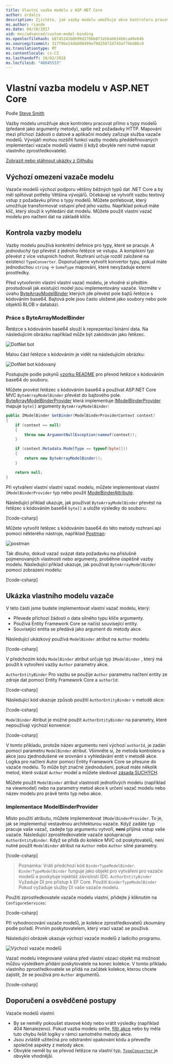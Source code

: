 ```yaml
---
title: Vlastní vazba modelu v ASP.NET Core
author: ardalis
description: Zjistěte, jak vazby modelu umožňuje akce kontroleru pracovat přímo s typy modelů v ASP.NET Core.
ms.author: riande
ms.date: 04/10/2017
uid: mvc/advanced/custom-model-binding
ms.openlocfilehash: b8745241b0699d270bb8f3a56ab614b0ca49e64b
ms.sourcegitcommit: 317f9be24db600499e79d25872d743af74bd86c0
ms.translationtype: MT
ms.contentlocale: cs-CZ
ms.lasthandoff: 10/02/2018
ms.locfileid: "48045533"
---
```

# <a name="custom-model-binding-in-aspnet-core"></a>Vlastní vazba modelu v ASP.NET Core

Podle [Steve Smith](https://ardalis.com/)

Vazby modelu umožňuje akce kontroleru pracovat přímo s typy modelů (předané jako argumenty metody), spíše než požadavky HTTP. Mapování mezi příchozí žádosti o datové a aplikační modely zařizuje služba vazače modelů. Vývojáři mohou rozšířit funkci vazby modelu předdefinovaných implementací vazače modelů vlastní (i když obvykle není nutné napsat vlastního zprostředkovatele).

[Zobrazit nebo stáhnout ukázky z Githubu](https://github.com/aspnet/Docs/tree/master/aspnetcore/mvc/advanced/custom-model-binding/)

## <a name="default-model-binder-limitations"></a>Výchozí omezení vazače modelu

Vazače modelů výchozí podporu většiny běžných typů dat .NET Core a by měl splňovat potřeby Většina vývojářů. Očekávají se vytvořit vazbu textový vstup z požadavku přímo s typy modelů. Můžete potřebovat, který umožňuje transformovat vstupní před jeho vazbu. Například pokud máte klíč, který slouží k vyhledání dat modelu. Můžete použít vlastní vazač modelu pro načtení dat na základě klíče.

## <a name="model-binding-review"></a>Kontrola vazby modelu

Vazby modelu používá konkrétní definice pro typy, které se pracuje. A *jednoduchý typ* převést z jednoho řetězce ve vstupu. A *komplexní typ* převést z více vstupních hodnot. Rozhraní určuje rozdíl založené na existenci `TypeConverter`. Doporučujeme vytvořit konvertor typu, pokud máte jednoduchou `string`  ->  `SomeType` mapování, které nevyžaduje externí prostředky.

Před vytvořením vlastní vlastní vazač modelu, je vhodné si předtím prostudovali jak existující model jsou implementovány vazače. Vezměte v úvahu [ByteArrayModelBinder](/dotnet/api/microsoft.aspnetcore.mvc.modelbinding.binders.bytearraymodelbinder) kterých jde převést pole bajtů řetězce s kódováním base64. Bajtová pole jsou často uložené jako soubory nebo pole objektů BLOB v databázi.

### <a name="working-with-the-bytearraymodelbinder"></a>Práce s ByteArrayModelBinder

Řetězce s kódováním base64 slouží k reprezentaci binární data. Na následujícím obrázku například může být zakódován jako řetězec.

![DotNet bot](custom-model-binding/images/bot.png "dotnet bot")

Malou část řetězce s kódováním je vidět na následujícím obrázku:

![DotNet bot kódovaný](custom-model-binding/images/encoded-bot.png "dotnet bot kódování")

Postupujte podle pokynů [vzorku README](https://github.com/aspnet/Docs/blob/master/aspnetcore/mvc/advanced/custom-model-binding/sample/CustomModelBindingSample/README.md) pro převod řetězce s kódováním base64 do souboru.

Můžete provést řetězec s kódováním base64 a používat ASP.NET Core MVC `ByteArrayModelBinder` převést do bajtového pole. [ByteArrayModelBinderProvider](/dotnet/api/microsoft.aspnetcore.mvc.modelbinding.binders.bytearraymodelbinderprovider) která implementuje [IModelBinderProvider](/dotnet/api/microsoft.aspnetcore.mvc.modelbinding.imodelbinderprovider) mapuje `byte[]` argumenty `ByteArrayModelBinder`:

```csharp
public IModelBinder GetBinder(ModelBinderProviderContext context)
{
    if (context == null)
    {
        throw new ArgumentNullException(nameof(context));
    }

    if (context.Metadata.ModelType == typeof(byte[]))
    {
        return new ByteArrayModelBinder();
    }

    return null;
}
```

Při vytváření vlastní vlastní vazač modelu, můžete implementovat vlastní `IModelBinderProvider` typ nebo použít [ModelBinderAttribute](/dotnet/api/microsoft.aspnetcore.mvc.modelbinderattribute).

Následující příklad ukazuje, jak používat `ByteArrayModelBinder` převést na řetězec s kódováním base64 `byte[]` a uložte výsledky do souboru:

[!code-csharp[](custom-model-binding/sample/CustomModelBindingSample/Controllers/ImageController.cs?name=post1&highlight=3)]

Můžete vytvořit řetězec s kódováním base64 do této metody rozhraní api pomocí některého nástroje, například [Postman](https://www.getpostman.com/):

![postman](custom-model-binding/images/postman.png "postman")

Tak dlouho, dokud vazač svázat data požadavku na příslušně pojmenovaných vlastnosti nebo argumenty, proběhne úspěšně vazby modelu. Následující příklad ukazuje, jak používat `ByteArrayModelBinder` pomocí zobrazení modelu:

[!code-csharp[](custom-model-binding/sample/CustomModelBindingSample/Controllers/ImageController.cs?name=post2&highlight=2)]

## <a name="custom-model-binder-sample"></a>Ukázka vlastního modelu vazače

V této části jsme budete implementovat vlastní vazač modelu, který:

- Převede příchozí žádosti o data silného typu klíče argumenty.
- Používá Entity Framework Core se načíst související entity.
- Související entita se předává jako argument do metody akce.

Následující ukázkový používá `ModelBinder` atribut na `Author` modelu:

[!code-csharp[](custom-model-binding/sample/CustomModelBindingSample/Data/Author.cs?highlight=10)]

V předchozím kódu `ModelBinder` atribut určuje typ `IModelBinder` , který má použít k vytvoření vazby `Author` parametry akce. 

`AuthorEntityBinder` Pro vazbu se použije `Author` parametru načtení entity ze zdroje dat pomocí Entity Framework Core a `authorId`:

[!code-csharp[](custom-model-binding/sample/CustomModelBindingSample/Binders/AuthorEntityBinder.cs?name=demo)]

Následující kód ukazuje způsob použití `AuthorEntityBinder` v metodě akce:

[!code-csharp[](custom-model-binding/sample/CustomModelBindingSample/Controllers/BoundAuthorsController.cs?name=demo2&highlight=2)]

`ModelBinder` Atribut je možné použít `AuthorEntityBinder` na parametry, které nepoužívají výchozí konvence:

[!code-csharp[](custom-model-binding/sample/CustomModelBindingSample/Controllers/BoundAuthorsController.cs?name=demo1&highlight=2)]

V tomto příkladu, protože název argumentu není výchozí `authorId`, je zadán pomocí parametru `ModelBinder` atribut. Všimněte si, že metoda kontroleru a akce jsou zjednodušené ve srovnání s vyhledávání entit v metodě akce. Logika pro načtení Autor pomocí Entity Framework Core se přesune do vazače modelu. To může být značné zjednodušení, pokud máte několik metod, které svázat `Author` model a můžete sledovat [zásada SUCHÝCH](http://deviq.com/don-t-repeat-yourself/).

Můžete použít `ModelBinder` atribut vlastnosti jednotlivých modelu (například na viewmodel) nebo na parametry metod akce k určení vazač modelu nebo název modelu pro právě tento typ nebo akce.

### <a name="implementing-a-modelbinderprovider"></a>Implementace ModelBinderProvider

Místo použití atributu, můžete implementovat `IModelBinderProvider`. To je, jak se implementují vestavěnou architekturou vazače. Když zadáte typ pracuje vaše vazač, zadejte typ argumentu vytvoří, **není** přijímá vstup vaše vazače. Následující zprostředkovatele vazače spolupracuje `AuthorEntityBinder`. Když se přidá do kolekce MVC od poskytovatelů, není nutné použít `ModelBinder` atribut na `Author` nebo `Author` silné parametry.

[!code-csharp[](custom-model-binding/sample/CustomModelBindingSample/Binders/AuthorEntityBinderProvider.cs?highlight=17-20)]

> Poznámka: Vrátí předchozí kód `BinderTypeModelBinder`. `BinderTypeModelBinder` funguje jako objekt pro vytváření pro vazače modelů a poskytuje injektáž závislostí (DI). `AuthorEntityBinder` Vyžaduje DI pro přístup k EF Core. Použití `BinderTypeModelBinder` Pokud vyžaduje služby DI vaše vazače modelu.

Použití zprostředkovatele vazače modelu vlastní, přidejte ji kliknutím na `ConfigureServices`:

[!code-csharp[](custom-model-binding/sample/CustomModelBindingSample/Startup.cs?name=callout&highlight=5-9)]

Při vyhodnocování vazače modelů, je kolekce zprostředkovatelů zkoumány podle pořadí. Prvním poskytovatelem, který vrací vazač se používá.

Následující obrázek ukazuje výchozí vazače modelů z ladicího programu.

![Výchozí vazače modelů](custom-model-binding/images/default-model-binders.png "výchozí vazače modelů")

Vazač modelu integrované volána před vlastní vázací objekt má možnost můžou výsledkem přidání poskytovatele na konec kolekce. V tomto příkladu vlastního zprostředkovatele se přidá na začátek kolekce, kterou chcete zajistit, že se používá pro `Author` argumentů.

[!code-csharp[](custom-model-binding/sample/CustomModelBindingSample/Startup.cs?name=callout&highlight=5-9)]

## <a name="recommendations-and-best-practices"></a>Doporučení a osvědčené postupy

Vazače modelů vlastní:
- By se neměly pokoušet stavové kódy nebo vrátit výsledky (například 404 Nenalezeno). Pokud vazba modelu selže, [filtr akce](xref:mvc/controllers/filters) nebo by měla tuto chybu řešit logiky v rámci samotného metody akce.
- Jsou zvláště užitečná pro odstranění opakování kódu a převeďte společné aspekty z metody akce.
- Obvykle neměl by se převod řetězce na vlastní typ, [ `TypeConverter` ](/dotnet/api/system.componentmodel.typeconverter) je obvykle vhodnější.
